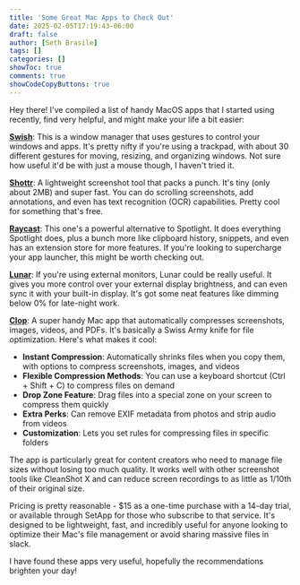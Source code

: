 ```yaml
---
title: 'Some Great Mac Apps to Check Out'
date: 2025-02-05T17:19:43-06:00
draft: false
author: [Seth Brasile]
tags: []
categories: []
showToc: true
comments: true
showCodeCopyButtons: true
---
```


Hey there! I've compiled a list of handy MacOS apps that I started using recently, find very helpful, and might make your life a bit easier:

**[Swish](https://highlyopinionated.co/swish/)**: This is a window manager that uses gestures to control your windows and apps. It's pretty nifty if you're using a trackpad, with about 30 different gestures for moving, resizing, and organizing windows. Not sure how useful it'd be with just a mouse though, I haven't tried it.

**[Shottr](https://shottr.cc/)**: A lightweight screenshot tool that packs a punch. It's tiny (only about 2MB) and super fast. You can do scrolling screenshots, add annotations, and even has text recognition (OCR) capabilities. Pretty cool for something that's free.

**[Raycast](https://www.raycast.com/)**: This one's a powerful alternative to Spotlight. It does everything Spotlight does, plus a bunch more like clipboard history, snippets, and even has an extension store for more features. If you're looking to supercharge your app launcher, this might be worth checking out.

**[Lunar](https://lunar.fyi/)**: If you're using external monitors, Lunar could be really useful. It gives you more control over your external display brightness, and can even sync it with your built-in display. It's got some neat features like dimming below 0% for late-night work.

**[Clop](https://lowtechguys.com/clop/)**: A super handy Mac app that automatically compresses screenshots, images, videos, and PDFs. It's basically a Swiss Army knife for file optimization. Here's what makes it cool:

- **Instant Compression**: Automatically shrinks files when you copy them, with options to compress screenshots, images, and videos
- **Flexible Compression Methods**: You can use a keyboard shortcut (Ctrl + Shift + C) to compress files on demand
- **Drop Zone Feature**: Drag files into a special zone on your screen to compress them quickly
- **Extra Perks**: Can remove EXIF metadata from photos and strip audio from videos
- **Customization**: Lets you set rules for compressing files in specific folders

The app is particularly great for content creators who need to manage file sizes without losing too much quality. It works well with other screenshot tools like CleanShot X and can reduce screen recordings to as little as 1/10th of their original size.

Pricing is pretty reasonable - $15 as a one-time purchase with a 14-day trial, or available through SetApp for those who subscribe to that service. It's designed to be lightweight, fast, and incredibly useful for anyone looking to optimize their Mac's file management or avoid sharing massive files in slack.

I have found these apps very useful, hopefully the recommendations brighten your day!
